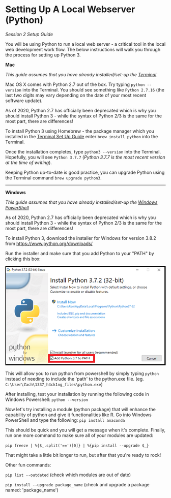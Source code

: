 # Setting Up A Local Webserver (Python)
*Session 2 Setup Guide*

You will be using Python to run a local web server - a critical tool in the local web development work flow. The below instructions will walk you through the process for setting up Python 3. 

**Mac**

*This guide assumes that you have already installed/set-up the [Terminal](/session1/setup_terminal.md)*

Mac OS X comes with Python 2.7 out of the box. Try typing ```python --version``` into the Terminal. You should see something like ```Python 2.7.16``` (the last two digits may vary depending on the date of your most recent software update). 

As of 2020, Python 2.7 has officially been deprecated which is why you should install Python 3 - while the syntax of Python 2/3 is the same for the most part, there are differences! 

To install Python 3 using Homebrew - the package manager which you installed in the [Terminal Set Up Guide](/session1/setup_terminal.md) enter ```brew install python``` into the Terminal. 

Once the installation completes, type ```python3 --version``` into the Terminal. Hopefully, you will see ```Python 3.7.7``` (*Python 3.7.7 is the most recent version at the time of writing*). 

Keeping Python up-to-date is good practice, you can upgrade Python using the Terminal command ```brew upgrade python3```. 

<hr>

**Windows**

*This guide assumes that you have already installed/set-up the [Windows PowerShell](/session1/setup_windows_powershell.md)*

As of 2020, Python 2.7 has officially been deprecated which is why you should install Python 3 - while the syntax of Python 2/3 is the same for the most part, there are differences! 

To install Python 3, download the installer for Windows for version 3.8.2 from https://www.python.org/downloads/

Run the installer and make sure that you add Python to your "PATH" by clicking this box:

![python_PATH](../assets/session2/python_PATH.png)

This will allow you to run python from powershell by simply typing ```python``` instead of needing to include the 'path' to the python.exe file. (eg. ```C:\User\Zach\1337_h4ck1ng_files\python.exe```)

After installing, test your installation by running the following code in Windows Powershell: ```python --version```

Now let's try installing a module (python package) that will enhance the capability of python and give it functionalities like R. Go into Windows PowerShell and type the following: ```pip install anaconda```

This should be quick and you will get a message when it's complete. Finally, run one more command to make sure all of your modules are updated:

```pip freeze | %{$_.split('==')[0]} | %{pip install --upgrade $_}```

That might take a little bit longer to run, but after that you're ready to rock!

Other fun commands:

```pip list --outdated``` (check which modules are out of date)

```pip install --upgrade package_name``` (check and upgrade a package named: 'package_name')
